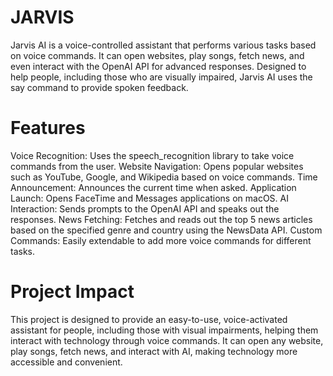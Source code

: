 # JARVIS
Jarvis AI is a voice-controlled assistant that performs various tasks based on voice commands. It can open websites, play songs, fetch news, and even interact with the OpenAI API for advanced responses. Designed to help people, including those who are visually impaired, Jarvis AI uses the say command to provide spoken feedback.

# Features
Voice Recognition: Uses the speech_recognition library to take voice commands from the user.
Website Navigation: Opens popular websites such as YouTube, Google, and Wikipedia based on voice commands.
Time Announcement: Announces the current time when asked.
Application Launch: Opens FaceTime and Messages applications on macOS.
AI Interaction: Sends prompts to the OpenAI API and speaks out the responses.
News Fetching: Fetches and reads out the top 5 news articles based on the specified genre and country using the NewsData API.
Custom Commands: Easily extendable to add more voice commands for different tasks.

# Project Impact
This project is designed to provide an easy-to-use, voice-activated assistant for people, including those with visual impairments, helping them interact with technology through voice commands. It can open any website, play songs, fetch news, and interact with AI, making technology more accessible and convenient.
